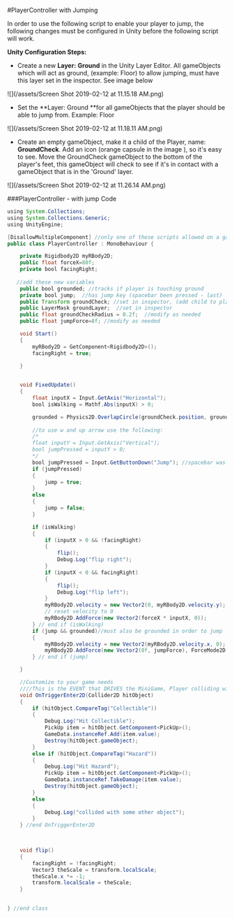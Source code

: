 #PlayerController with Jumping

In order to use the following script to enable your player to jump, the following changes must be configured in Unity before the following script will work.

**Unity Configuration Steps:**
 - Create a new **Layer:** **Ground** in the Unity Layer Editor.  All gameObjects which will act as ground, (example: Floor) to allow jumping, must have this layer set in the inspector. See image below

![](/assets/Screen Shot 2019-02-12 at 11.15.18 AM.png)

 - Set the **Layer: Ground **for all gameObjects that the player should be able to jump from.  Example:  Floor 
 
![](/assets/Screen Shot 2019-02-12 at 11.18.11 AM.png)

    
 - Create an empty gameObject, make it a child of the Player, name: **GroundCheck**. Add an icon (orange capsule in the image ), so it's easy to see.  Move the GroundCheck gameObject to the bottom of the player's feet, this gameObject will check to see if it's in contact with a gameObject that is in the 'Ground' layer.  
    
    
![](/assets/Screen Shot 2019-02-12 at 11.26.14 AM.png)

###PlayerController - with jump Code

```java
using System.Collections;
using System.Collections.Generic;
using UnityEngine;

[DisallowMultipleComponent] //only one of these scripts allowed on a gameObject
public class PlayerController : MonoBehaviour {

    private Rigidbody2D myRBody2D;
    public float forceX=80f;
    private bool facingRight; 
   
   //add these new variables  
    public bool grounded; //tracks if player is touching ground
    private bool jump;  //has jump key (spacebar been pressed - last)
    public Transform groundCheck; //set in inspector, (add child to player - empty gameObject at player's feet)
    public LayerMask groundLayer;  //set in inspector
    public float groundCheckRadius = 0.2f;  //modify as needed
    public float jumpForce=8f; //modify as needed

    void Start()
    {
        myRBody2D = GetComponent<Rigidbody2D>();
        facingRight = true;

    }

  
    void FixedUpdate()
    {
        float inputX = Input.GetAxis("Horizontal");
        bool isWalking = Mathf.Abs(inputX) > 0;

        grounded = Physics2D.OverlapCircle(groundCheck.position, groundCheckRadius, groundLayer); //draws a small circle to check for intersection with a gameObject on Ground Layer
        
        //to use w and up arrow use the following:
        /*
        float inputY = Input.GetAxis("Vertical");
        bool jumpPressed = inputY > 0;
        */
        bool jumpPressed = Input.GetButtonDown("Jump"); //spacebar was last key pressed
        if (jumpPressed)
        {
            jump = true;
        }
        else
        {
            jump = false;
        }

        if (isWalking)
        {
            if (inputX > 0 && !facingRight)
            {
                flip();
                Debug.Log("flip right");
            }
            if (inputX < 0 && facingRight)
            {
                flip();
                Debug.Log("flip left");
            }
            myRBody2D.velocity = new Vector2(0, myRBody2D.velocity.y); //zero out velocity.x, maintain velocity.y
            // reset velocity to 0
            myRBody2D.AddForce(new Vector2(forceX * inputX, 0));
        } // end if (isWalking)
        if (jump && grounded)//must also be grounded in order to jump
        {
            myRBody2D.velocity = new Vector2(myRBody2D.velocity.x, 0); //zero out velocity.y, maintain velocity.x
            myRBody2D.AddForce(new Vector2(0f, jumpForce), ForceMode2D.Impulse); //add force as impulse
        } // end if (jump)

    }

    //Customize to your game needs
    ////This is the EVENT that DRIVES the MiniGame, Player colliding with Pickup Objects
    void OnTriggerEnter2D(Collider2D hitObject)
    {
        if (hitObject.CompareTag("Collectible"))
        {
            Debug.Log("Hit Collectible");
            PickUp item = hitObject.GetComponent<PickUp>();
            GameData.instanceRef.Add(item.value);
            Destroy(hitObject.gameObject);
        }
        else if (hitObject.CompareTag("Hazard"))
        {
            Debug.Log("Hit Hazard");
            PickUp item = hitObject.GetComponent<PickUp>();
            GameData.instanceRef.TakeDamage(item.value);
            Destroy(hitObject.gameObject);
        }
        else
        {
            Debug.Log("collided with some other object");
        }
    } //end OnTriggerEnter2D

   

    void flip()
    {
        facingRight = !facingRight;
        Vector3 theScale = transform.localScale;
        theScale.x *= -1;
        transform.localScale = theScale;
    }

   
} //end class

```

